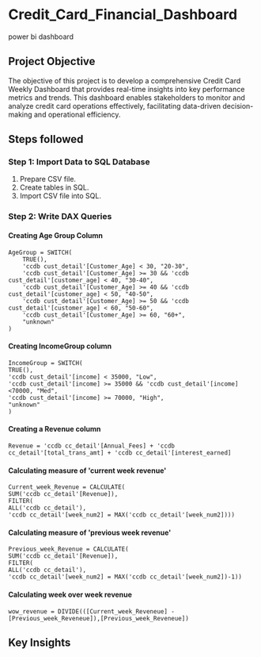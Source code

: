 # Credit_Card_Financial_Dashboard
power bi dashboard

## Project Objective
The objective of this project is to develop a comprehensive Credit Card Weekly Dashboard that provides real-time insights into key performance metrics and trends. This dashboard enables stakeholders to monitor and analyze credit card operations effectively, facilitating data-driven decision-making and operational efficiency.



## Steps followed

### Step 1: Import Data to SQL Database

1. Prepare CSV file.
2. Create tables in SQL.
3. Import CSV file into SQL.

### Step 2: Write DAX Queries

 #### Creating Age Group Column
    
    AgeGroup = SWITCH(
        TRUE(),
        'ccdb cust_detail'[Customer_Age] < 30, "20-30",
        'ccdb cust_detail'[Customer_Age] >= 30 && 'ccdb cust_detail'[customer_age] < 40, "30-40",
        'ccdb cust_detail'[Customer_Age] >= 40 && 'ccdb cust_detail'[customer_age] < 50, "40-50",
        'ccdb cust_detail'[Customer_Age] >= 50 && 'ccdb cust_detail'[customer_age] < 60, "50-60",
        'ccdb cust_detail'[Customer_Age] >= 60, "60+",
        "unknown"
    )

 #### Creating IncomeGroup column
    
    IncomeGroup = SWITCH(
    TRUE(),
    'ccdb cust_detail'[income] < 35000, "Low",
    'ccdb cust_detail'[income] >= 35000 && 'ccdb cust_detail'[income] <70000, "Med",
    'ccdb cust_detail'[income] >= 70000, "High",
    "unknown"
    )

 #### Creating a Revenue column

    Revenue = 'ccdb cc_detail'[Annual_Fees] + 'ccdb cc_detail'[total_trans_amt] + 'ccdb cc_detail'[interest_earned]

   
 #### Calculating measure of 'current week revenue' 

    Current_week_Revenue = CALCULATE(
    SUM('ccdb cc_detail'[Revenue]),
    FILTER(
    ALL('ccdb cc_detail'),
    'ccdb cc_detail'[week_num2] = MAX('ccdb cc_detail'[week_num2])))


 #### Calculating measure of 'previous week revenue'

    Previous_week_Revenue = CALCULATE(
    SUM('ccdb cc_detail'[Revenue]),
    FILTER(
    ALL('ccdb cc_detail'),
    'ccdb cc_detail'[week_num2] = MAX('ccdb cc_detail'[week_num2])-1))

#### Calculating week over week revenue 

    wow_revenue = DIVIDE(([Current_week_Reveneue] - [Previous_week_Reveneue]),[Previous_week_Reveneue])
    


## Key Insights





   
